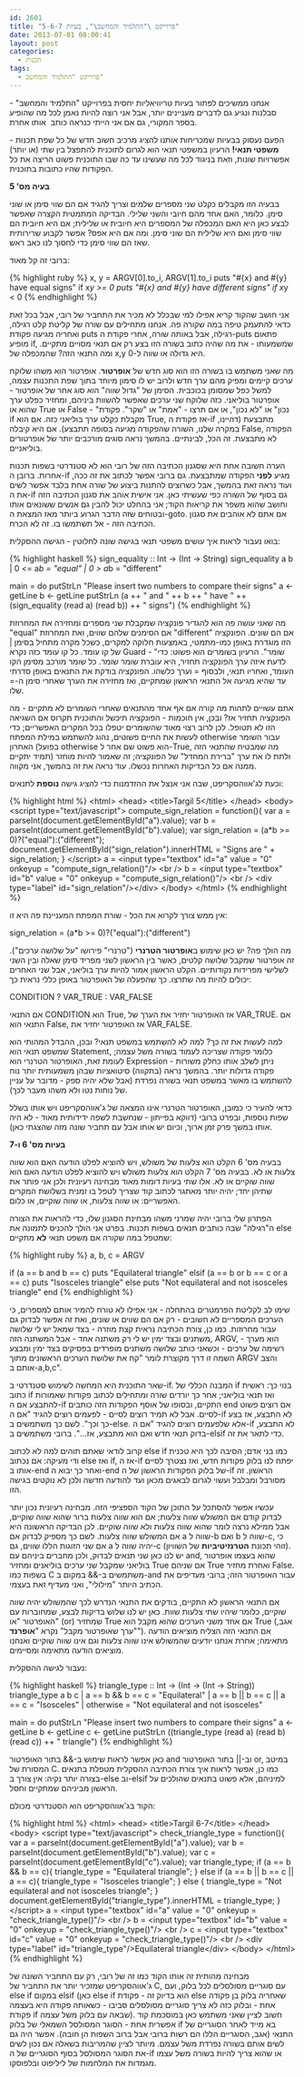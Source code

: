 ```yaml
---
id: 2601
title: "פרוייקט \"התלמיד והמחשב\", בעיות 5-6-7"
date: 2013-07-01 08:00:41
layout: post
categories: 
  - תכנות
tags: 
  - פרוייקט "התלמיד והמחשב"
---
```

אנחנו ממשיכים לפתור בעיות טריוויאליות יחסית בפרוייקט "התלמיד והמחשב" - סבלנות ונגיע גם לדברים מעניינים יותר, אבל אני רוצה להיות נאמן לכל מה שהופיע בספר המקורי, גם אם אני הייתי כנראה כותב  אותו אחרת.

הפעם נעסוק בבעיות שמכריחות אותנו להציג מרכיב חשוב חדש של כל שפת תכנות - <strong>משפטי תנאי!</strong> הרעיון במשפטי תנאי הוא לגרום לתוכנית להתפצל בין שתי (או יותר) אפשרויות שונות, וזאת בניגוד לכל מה שעשינו עד כה שבו התוכנית פשוט הריצה את כל הפקודות שהיו כתובות בתוכנית.

<strong>בעיה מס' 5</strong>

בבעיה הזו מקבלים כקלט שני מספרים שלמים וצריך להגיד אם הם שווי סימן או שוני סימן. כלומר, האם אחד מהם חיובי והשני שלילי. הבדיקה המתמטית הקצרה שאפשר לבצע כאן היא האם המכפלה של המספרים היא חיובית או שלילית; אם היא חיובית הם שווי סימן ואם היא שלילית הם שוני סימן. ומה אם היא אפס? אפשר לקבוע שרירותית שאז הם שווי סימן כדי לחסוך לנו כאב ראש.

ברובי זה קל מאוד:

{% highlight ruby %}
x, y = ARGV[0].to_i, ARGV[1].to_i
puts &quot;#{x} and #{y} have equal signs&quot; if x*y &gt;= 0
puts &quot;#{x} and #{y} have different signs&quot; if x*y &lt; 0
{% endhighlight %}

אני חושב שהקוד קריא אפילו למי שבכלל לא מכיר את התחביר של רובי, אבל בכל זאת כדאי להתעמק טיפה במה שקורה פה. אנחנו מתחילים עם שורה של קליטת קלט רגילה, ואחריה מגיעה פקודת puts רגילה, אבל באותה שורה, אחרי פקודת ה-puts פתאום מופיע if, שמשמעותו - את מה שהיה כתוב בשורה הזו בצע רק אם תנאי מסויים מתקיים. ומה התנאי הזה? שהמכפלה של x,y היא גדולה או שווה ל-0.

מה שאני משתמש בו בשורה הזו הוא סוג חדש של <strong>אופרטור</strong>. אופרטור הוא משהו שלוקח ערכים קיימים ומפיק מהם ערך חדש ולרוב יש לו סימון מיוחד בתוך שפת התכנות עצמה, למשל כפל שמסומן בכוכבית. הסימן של "גדול שווה" הוא סוג אחר של אופרטור - אופרטור בוליאני. כזה שלוקח שני ערכים שאפשר להשוות ביניהם, ומחזיר כפלט ערך שהוא או True או False - "נכון" או "לא נכון", או אם תרצו - "אמת" או "שקר".
פקודת if מקבלת כקלט ערך בוליאני כזה. אם הוא True, אז פקודת ה-if מתבצעת (דהיינו, במקרה שלנו, השורה שהפקודה מגיעה בסופה תתבצע). אם היא קיבלה False, הפקודה לא מתבצעת. זה הכל, לבינתיים. בהמשך נראה סוגים מורכבים יותר של אופרטורים בוליאניים.

הערה חשובה אחת היא שסגנון הכתיבה הזה של רובי הוא לא סטנדרטי בשפות תכנות אחרות. ברובן ה-if מגיע <strong>לפני</strong> הפקודה שמתבצעת. גם ברובי אפשר לכתוב את זה ככה, ועוד נראה זאת בהמשך, אבל כשרוצים להתנות ביצוע של שורה אחת בלבד אפשר לשים את ה-if גם בסוף של השורה כפי שעשיתי כאן. אני אישית אוהב את סגנון הכתיבה הזה וחושב שהוא משפר את קריאות הקוד; אני בהחלט יכול להבין גם אנשים ששונאים אותו ובטוחים שזה הדבר הגרוע ביותר מאז המצאת ה-goto. אם אתם לא אוהבים את סגנון הכתיבה הזה - אל תשתמשו בו. זה לא הכרח.

בואו נעבור לראות איך עושים משפטי תנאי בגישה שונה לחלוטין - הגישה ההסקלית:

{% highlight haskell %}
sign_equality :: Int -&gt; (Int -&gt; String)
sign_equality a b
	| 0 &lt;= a*b 	= &quot;equal&quot;
	| 0 &gt; a*b	= &quot;different&quot;

main = do
  putStrLn &quot;Please insert two numbers to compare their signs&quot;
  a &lt;- getLine
  b &lt;- getLine
  putStrLn (a ++ &quot; and &quot; ++ b ++ &quot; have &quot; ++ (sign_equality (read a) (read b)) ++ &quot; signs&quot;)
{% endhighlight %}

מה שאני עושה פה הוא להגדיר פונקציה שמקבלת שני מספרים ומחזירה את המחרוזת "equal" אם הסימנים שלהם שווים, ואת המחרוזת "different" אם הם שונים. הפונקציה הזו מוגדרת באופן כמו-מתמטי, באמצעות חלוקה למקרים, כשכל מקרה מתחיל בסימן | של קו עומד. כל קו עומד כזה נקרא Guard - "שומר". הרעיון בשומרים הוא פשוט: כדי לדעת איזה ערך הפונקציה תחזיר, היא עוברת שומר שומר. כל שומר מורכב מסימן הקו העומד, ואחריו תנאי, ולבסוף = וערך כלשהו. הפונקציה בודקת את התנאים באופן סדרתי עד שהיא מגיעה אל התנאי הראשון שמתקיים, ואז מחזירה את הערך שאחרי סימן ה-= שלו.

אתם עשויים לתהות מה קורה אם אף אחד מהתנאים שאחרי השומרים לא מתקיים - מה הפונקציה תחזיר אז? ובכן, אין חוכמות - הפונקציה תיכשל והתוכנית תקרוס אם השגיאה הזו לא תטופל. לכן לרוב רצוי מאוד שהשומרים יטפלו בכל המקרים האפשריים; כדי לעשות את החיים פשוטים, נהוג להשתמש במילת המפתח otherwise עבור השומר האחרון (בפועל otherwise הוא פשוט שם אחר ל-True, מה שמבטיח שהתנאי הזה תמיד יתקיים) ולתת לו את ערך "ברירת המחדל" של הפונקציה; זה שאמור להיות מוחזר ממנה אם כל הבדיקות האחרות נכשלו. עוד נראה את זה בהמשך, אני מקווה.

וכעת לג'אווהסקריפט, שבה אני אנצל את ההזדמנות כדי להציג גישה <strong>נוספת</strong> לתנאים:

{% highlight html %}
&lt;html&gt;
&lt;head&gt;
&lt;title&gt;Targil 5&lt;/title&gt;
&lt;/head&gt;
&lt;body&gt;
  &lt;script type=&quot;text/javascript&quot;&gt;
    compute_sign_relation = function(){
		var a = parseInt(document.getElementById(&quot;a&quot;).value);
		var b = parseInt(document.getElementById(&quot;b&quot;).value);
		var sign_relation = (a*b &gt;= 0)?(&quot;equal&quot;):(&quot;different&quot;);
		document.getElementById(&quot;sign_relation&quot;).innerHTML = &quot;Signs are &quot; + sign_relation;
    }
  &lt;/script&gt;
  a = &lt;input type=&quot;textbox&quot; id=&quot;a&quot; value = &quot;0&quot; onkeyup = &quot;compute_sign_relation()&quot;/&gt;
  &lt;br /&gt;
  b = &lt;input type=&quot;textbox&quot; id=&quot;b&quot; value = &quot;0&quot; onkeyup = &quot;compute_sign_relation()&quot;/&gt;
  &lt;br /&gt;
  &lt;div type=&quot;label&quot; id=&quot;sign_relation&quot;/&gt;&lt;/div&gt;
&lt;/body&gt;
&lt;/html&gt;
{% endhighlight %}

אין ממש צורך לקרוא את הכל - שורת המפתח המעניינת פה היא זו:

<p dir="ltr">
sign_relation = (a*b >= 0)?("equal"):("different")
</p>

מה הולך פה? יש כאן שימוש ב<strong>אופרטור הטרנרי</strong> ("טרנרי" פירושו "על שלושה ערכים"). זה אופרטור שמקבל שלושה קלטים, כאשר בין הראשון לשני מפריד סימן שאלה ובין השני לשלישי מפרידות נקודותיים. הקלט הראשון אמור להיות ערך בוליאני, אבל שני האחרים יכולים להיות מה שתרצו. כך שהפעלה של האופרטור באופן כללי נראית כך:

<p dir="ltr">
CONDITION ? VAR_TRUE : VAR_FALSE
</p>

אם התנאי CONDITION הוא True, אז האופרטור יחזיר את הערך של VAR_TRUE. אם התנאי הוא False, אז האופרטור יחזיר את VAR_FALSE.

למה לעשות את זה כך? למה לא להשתמש במשפט תנאי? ובכן, ההבדל המהותי הוא שמשפט תנאי הוא Statement, כלומר פקודה שצריכה לעמוד בשורה משל עצמה; לעומת זאת, האופרטור הטרנרי הוא Expression - ניתן לשלב אותו כחלק משורות פקודה גדולות יותר. בהמשך נראה (בתקווה) סיטואציות שבהן משמעותית יותר נוח להשתמש בו מאשר במשפט תנאי בשורה נפרדת (אבל שלא יהיה ספק - מדובר על עניין של נוחות נטו ולא משהו מעבר לכך).

כדאי להעיר כי כמובן, האופרטור הטרנרי אינו המצאה של ג'אווהסקריפט ויש אותו בשלל שפות נוספות, ובפרט ברובי (דווקא בפייתון - שנחשבת לשפה ידידותית מאוד - לא היה אותו במשך פרק זמן ארוך, וכיום יש אותו אבל עם תחביר שונה מזה שהצגתי כאן).

<strong>בעיות מס' 6 ו-7</strong>

בבעיה מס' 6 הקלט הוא צלעות של משולש, ויש להוציא לפלט הודעה האם הוא שווה צלעות או לא. בבעיה מס' 7 הקלט הוא צלעות משולש ויש להוציא לפלט הודעה האם הוא שווה שוקיים או לא. אלו שתי בעיות דומות מאוד מבחינה רעיונית ולכן אני פותר את שתיהן יחד; יהיה יותר מאתגר לכתוב קוד שצריך לטפל בו זמנית בשלושת המקרים האפשריים: או שווה צלעות, או שווה שוקיים, או כלום.

הפתרון שלי ברובי יהיה שמרני משהו מבחינת הסגנון שלו, כדי להראות את הצורה ה"רגילה" שבה כותבים תנאים בשפות תכנות. בפרט אני הולך להכניס לתמונה את else שמטפל במה שקורה אם משפט תנאי <strong>לא</strong> מתקיים:

{% highlight ruby %}
a, b, c = ARGV

if (a == b and b == c)
  puts &quot;Equilateral triangle&quot;
elsif (a == b or b == c or a == c)
  puts &quot;Isosceles triangle&quot;
else
  puts &quot;Not equilateral and not isosceles triangle&quot;
end
{% endhighlight %}

שימו לב לקליטת הפרמטרים בהתחלה - אני אפילו לא טורח להמיר אותם למספרים, כי הערכים המספריים לא חשובים - רק אם הם שווים או שונים, ואת זה אפשר לבדוק גם עבור מחרוזות. כמו כן, צורת הכתיבה נראית קצת מוזרה - בצד שמאל יש לי שלושה משתנים ובצד ימין יש לי רק משתנה אחד - אבל המשתנה הזה, ARGV, הוא מערך - רשימה של ערכים - וכשאני כותב שלושה משתנים מופרדים בפסיקים בצד ימין ומבצע השמה זו דרך מקוצרת לומר "קח את שלושת הערכים הראשונים מתוך ARGV והצב אותם ב-a,b,c".

שאר התוכנית היא המחשה לשימוש סטנדרטי ב-if. המבנה הכללי של if בנוי כך: ראשית כתוב if ואז תנאי בוליאני; אחר כך יורדים שורה ומתחילים לכתוב פקודות שאמורות להתבצע אם ה-if התקיים, ובסופו של אוסף הפקודות הזה כותבים end אם רוצים פשוט לסיים. אבל לא תמיד רוצים לסיים - לפעמים רוצים להגיד "אם ה-if לא התבצע, אז בצע כך וכך". לשם כך משתמשים ב-else. אלא שלפעמים רוצים להגיד "אם ה-if לא התבצע, בדוק תנאי חדש ואם הוא מתבצע, אז...". ברובי משתמשים ב-elsif כדי לתאר את זה.

קרוב לודאי שאתם תוהים למה לא לכתוב else if כמו בני אדם; הסיבה לכך היא טכנית ודי מעיקה: אם נכתוב else ואז if, אז ה-if יפתח לנו בלוק פקודות חדש, ואז נצטרך לסיים אותו ב-end ואחר כך יבוא ה-end של בלוק הפקודות הראשון של ה-if הראשון. זה מסורבל ומבלבל ועשוי לגרום לבאגים מכאן ועד להודעה חדשה ולכן לא נוקטים בגישה הזו.

עכשיו אפשר להסתכל על התוכן של הקוד הספציפי הזה. מבחינה רעיונית נכון יותר לבדוק קודם אם המשולש שווה צלעות; אם הוא שווה צלעות ברור שהוא שווה שוקיים, אבל ממילא נרצה לומר שהוא שווה צלעות ולא שווה שוקיים. לכן הבדיקה הראשונה היא אם המשולש שווה צלעות. לשם כך מספיק לבדוק אם a שווה ל-b ואם b שווה ל-c, כי אם שני הזוגות הללו שווים, גם a יהיה שווה ל-c (זוהי תכונת <strong>הטרנזיטיביות</strong> של השוויון). יש לנו כאן שני תנאים לבדוק, ולכן מחברים ביניהם עם and, שהוא בעצמו אופרטור בוליאני שמקבל שני ערכים בוליאנים ומחזיר True אם שניהם True ואחרת מחזיר False. בשפות כמו C משתמשים ב-&& במקום ב-and עבור האופרטור הזה; ברובי מעדיפים את הכתיב היותר "מילולי", ואני מעדיף זאת בעצמי.

אם התנאי הראשון לא התקיים, בודקים את התנאי הנדרש לכך שהמשולש יהיה שווה שוקיים, כלומר שיהיו שתי צלעות שוות. כאן יש לנו שלוש בדיקות לבצע, שמחוברות עם האופרטור "או" (or) שמחזיר True אם אחד משני הערכים שהוא מקבל הוא True (אגב, "ערך שאופרטור מקבל" נקרא "<strong>אופרנד</strong>"). אם התנאי הזה הצליח מוציאים הודעה מתאימה; אחרת אנחנו יודעים שהמשולש אינו שווה צלעות וגם אינו שווה שוקיים ואנחנו מוציאים הודעה מתאימה ומסיימים.

נעבור לגישה ההסקלית:

{% highlight haskell %}
triangle_type :: Int -&gt; (Int -&gt; (Int -&gt; String))
triangle_type a b c
	| a == b &amp;&amp; b == c				= &quot;Equilateral&quot;
	| a == b || b == c || a == c	= &quot;Isosceles&quot;
	| otherwise						= &quot;Not equilateral and not isosceles&quot;


main = do
  putStrLn &quot;Please insert two numbers to compare their signs&quot;
  a &lt;- getLine
  b &lt;- getLine
  c &lt;- getLine
  putStrLn ((triangle_type (read a) (read b) (read c)) ++ &quot; triangle&quot;)
{% endhighlight %}

כאן אפשר לראות שימוש ב-&& בתור האופרטור and וב-|| בתור האופרטור or, במיטב המסורת של C. כמו כן, אפשר לראות איך צורת הכתיבה ההסקלית מטפלת בתנאים בצורה יותר נקיה: אין צורך ב-else וב-elsif למיניהם, אלא פשוט בתנאים שהולכים על הראשון מביניהם שמתקיים וחסל.

הקוד בג'אווהסקריפט הוא הסטנדרטי מכולם:

{% highlight html %}
&lt;html&gt;
&lt;head&gt;
&lt;title&gt;Targil 6-7&lt;/title&gt;
&lt;/head&gt;
&lt;body&gt;
  &lt;script type=&quot;text/javascript&quot;&gt;
    check_triangle_type = function(){
		var a = parseInt(document.getElementById(&quot;a&quot;).value);
		var b = parseInt(document.getElementById(&quot;b&quot;).value);
		var c = parseInt(document.getElementById(&quot;c&quot;).value);
		var triangle_type;
		if (a == b &amp;&amp; b == c){
		  triangle_type = &quot;Equilateral triangle&quot;;
		}
		else if (a == b || b == c || a == c){
		  triangle_type = &quot;Isosceles triangle&quot;;
		}
		else {
		  triangle_type = &quot;Not equilateral and not isosceles triangle&quot;;
		}
		document.getElementById(&quot;triangle_type&quot;).innerHTML = triangle_type;
    }
  &lt;/script&gt;
  a = &lt;input type=&quot;textbox&quot; id=&quot;a&quot; value = &quot;0&quot; onkeyup = &quot;check_triangle_type()&quot;/&gt;
  &lt;br /&gt;
  b = &lt;input type=&quot;textbox&quot; id=&quot;b&quot; value = &quot;0&quot; onkeyup = &quot;check_triangle_type()&quot;/&gt;
  &lt;br /&gt;
  c = &lt;input type=&quot;textbox&quot; id=&quot;c&quot; value = &quot;0&quot; onkeyup = &quot;check_triangle_type()&quot;/&gt;
  &lt;br /&gt;
  &lt;div type=&quot;label&quot; id=&quot;triangle_type&quot;/&gt;Equilateral triangle&lt;/div&gt;
&lt;/body&gt;
&lt;/html&gt;
{% endhighlight %}

מבחינה מהותית זה אותו הקוד כמו זה של רובי, רק עם התחביר השונה של ג'אווהסקריפט שמזכיר יותר את התחביר של C, עם סוגריים מסולסלים לכל בלוק, ועם else if במקום elsif (כאן else if הוא בדיוק זה - פקודת else שאחריה בלוק בן פקודה אחת - ובלוק כזה לא צריך סוגריים מסולסלים סביבו - כשאותה פקודה היא בעצמה פקודת if שבאה עם בלוק משל עצמה). חשוב לציין שאני משתמש כאן במוסכמת קוד אפשרית אחת - הסוגר המסולסל השמאלי של בלוק if בא מייד לאחר הסוגריים של התנאי (אגב, הסוגריים הללו הם רשות ברובי אבל ברוב השפות הן חובה). אפשר היה גם לשים אותם בשורה נפרדת משל עצמם. מיותר לציין שהמריבות בשאלה אם נכון לשים את הסוגר המסולסל בסוף הסוגריים של ה-if או שהוא צריך להיות בשורה משל עצמו מגמדות את המלחמות של ליליפוט ובלפוסקו.
